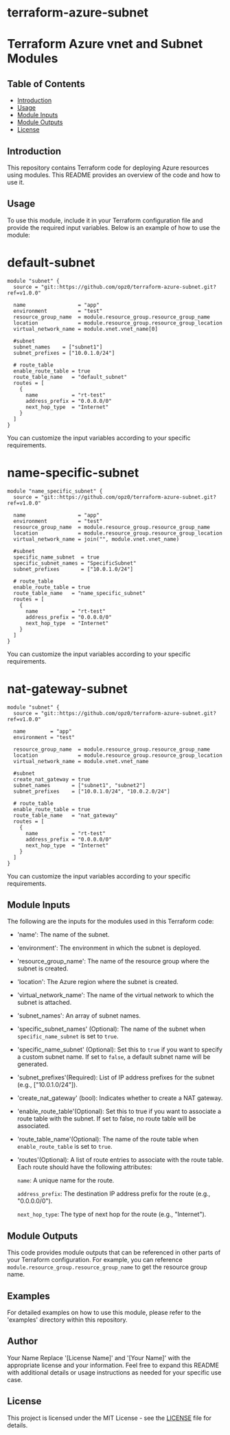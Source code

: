 # terraform-azure-subnet
# Terraform Azure vnet and Subnet Modules

## Table of Contents

- [Introduction](#introduction)
- [Usage](#usage)
- [Module Inputs](#module-inputs)
- [Module Outputs](#module-outputs)
- [License](#license)

## Introduction
This repository contains Terraform code for deploying Azure resources using modules. This README provides an overview of the code and how to use it.

## Usage
To use this module, include it in your Terraform configuration file and provide the required input variables. Below is an example of how to use the module:

# default-subnet

```hcl
module "subnet" {
  source = "git::https://github.com/opz0/terraform-azure-subnet.git?ref=v1.0.0"

  name                 = "app"
  environment          = "test"
  resource_group_name  = module.resource_group.resource_group_name
  location             = module.resource_group.resource_group_location
  virtual_network_name = module.vnet.vnet_name[0]

  #subnet
  subnet_names    = ["subnet1"]
  subnet_prefixes = ["10.0.1.0/24"]

  # route_table
  enable_route_table = true
  route_table_name   = "default_subnet"
  routes = [
    {
      name           = "rt-test"
      address_prefix = "0.0.0.0/0"
      next_hop_type  = "Internet"
    }
  ]
}
```
You can customize the input variables according to your specific requirements.

# name-specific-subnet

```hcl
module "name_specific_subnet" {
  source = "git::https://github.com/opz0/terraform-azure-subnet.git?ref=v1.0.0"

  name                 = "app"
  environment          = "test"
  resource_group_name  = module.resource_group.resource_group_name
  location             = module.resource_group.resource_group_location
  virtual_network_name = join("", module.vnet.vnet_name)

  #subnet
  specific_name_subnet  = true
  specific_subnet_names = "SpecificSubnet"
  subnet_prefixes       = ["10.0.1.0/24"]

  # route_table
  enable_route_table = true
  route_table_name   = "name_specific_subnet"
  routes = [
    {
      name           = "rt-test"
      address_prefix = "0.0.0.0/0"
      next_hop_type  = "Internet"
    }
  ]
}
```
You can customize the input variables according to your specific requirements.

# nat-gateway-subnet

```hcl
module "subnet" {
  source = "git::https://github.com/opz0/terraform-azure-subnet.git?ref=v1.0.0"

  name        = "app"
  environment = "test"

  resource_group_name  = module.resource_group.resource_group_name
  location             = module.resource_group.resource_group_location
  virtual_network_name = module.vnet.vnet_name

  #subnet
  create_nat_gateway = true
  subnet_names       = ["subnet1", "subnet2"]
  subnet_prefixes    = ["10.0.1.0/24", "10.0.2.0/24"]

  # route_table
  enable_route_table = true
  route_table_name   = "nat_gateway"
  routes = [
    {
      name           = "rt-test"
      address_prefix = "0.0.0.0/0"
      next_hop_type  = "Internet"
    }
  ]
}
```
You can customize the input variables according to your specific requirements.

## Module Inputs
The following are the inputs for the modules used in this Terraform code:

- 'name': The name of the subnet.
- 'environment': The environment in which the subnet is deployed.
- 'resource_group_name': The name of the resource group where the subnet is created.
- 'location': The Azure region where the subnet is created.
- 'virtual_network_name': The name of the virtual network to which the subnet is attached.
- 'subnet_names': An array of subnet names.
- 'specific_subnet_names' (Optional): The name of the subnet when `specific_name_subnet` is set to `true`.
- 'specific_name_subnet' (Optional): Set this to `true` if you want to specify a custom subnet name. If set to `false`, a default subnet name will be generated.
- 'subnet_prefixes'(Required): List of IP address prefixes for the subnet (e.g., ["10.0.1.0/24"]).
- 'create_nat_gateway' (bool): Indicates whether to create a NAT gateway.
- 'enable_route_table'(Optional): Set this to true if you want to associate a route table with the subnet. If set to false, no route table will be associated.
- 'route_table_name'(Optional): The name of the route table when `enable_route_table` is set to `true`.
- 'routes'(Optional): A list of route entries to associate with the route table. Each route should have the following attributes:

   `name`: A unique name for the route.
  
   `address_prefix`: The destination IP address prefix for the route (e.g., "0.0.0.0/0").
  
   `next_hop_type`: The type of next hop for the route (e.g., "Internet").

## Module Outputs
This code provides module outputs that can be referenced in other parts of your Terraform configuration. For example, you can reference `module.resource_group.resource_group_name` to get the resource group name.

## Examples
For detailed examples on how to use this module, please refer to the 'examples' directory within this repository.

## Author
Your Name Replace '[License Name]' and '[Your Name]' with the appropriate license and your information. Feel free to expand this README with additional details or usage instructions as needed for your specific use case.

## License
This project is licensed under the MIT License - see the [LICENSE](https://github.com/opz0/terraform-azure-subnet/blob/readme/LICENSE) file for details.

